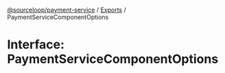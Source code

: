 [@sourceloop/payment-service](../README.md) / [Exports](../modules.md) / PaymentServiceComponentOptions

# Interface: PaymentServiceComponentOptions
